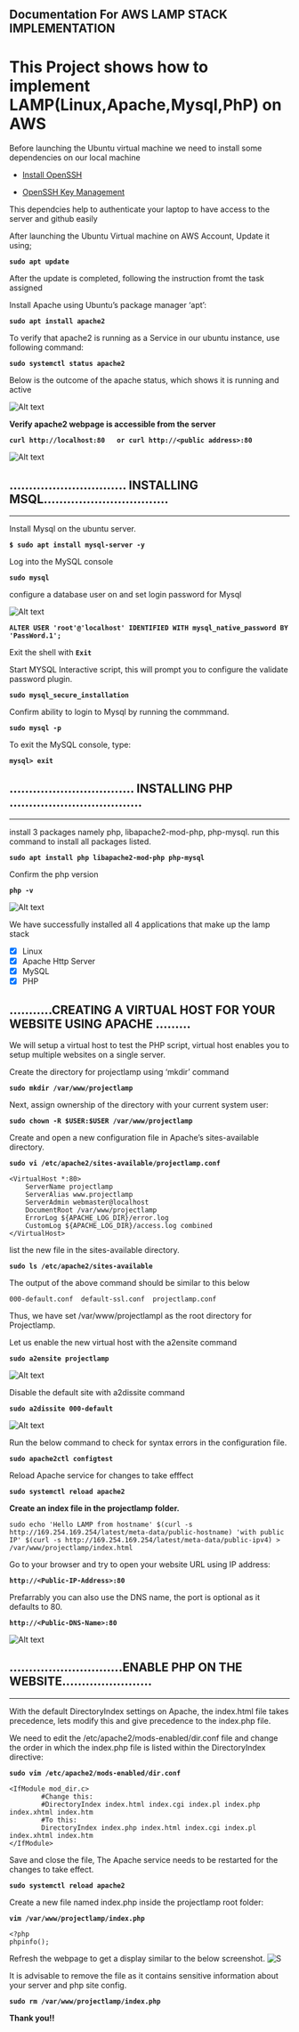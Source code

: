 ## Documentation For AWS LAMP STACK IMPLEMENTATION
# This Project shows how to implement LAMP(Linux,Apache,Mysql,PhP) on AWS

Before launching the Ubuntu virtual machine we need to install some dependencies on our local machine 

- [Install OpenSSH](https://learn.microsoft.com/en-us/windows-server/administration/openssh/openssh_install_firstuse?tabs=powershell#tabpanel_1_powershell)

- [OpenSSH Key Management](https://learn.microsoft.com/en-us/windows-server/administration/openssh/openssh_keymanagement#user-key-generation)

This dependcies help to authenticate your laptop to have access to the server and github easily

After launching the Ubuntu Virtual machine on AWS Account, Update it using;

**`sudo apt update`**

After the update is completed, following the instruction fromt the task assigned

Install Apache using Ubuntu’s package manager ‘apt’:

**`sudo apt install apache2`**

To verify that apache2 is running as a Service in our ubuntu instance, use following command:

**`sudo systemctl status apache2`**

Below is the outcome of the apache status, which shows it is running and active

![Alt text](<LAMP/Apache status.png>)

**Verify apache2 webpage is accessible from the server**

**`curl http://localhost:80  
or curl http://<public address>:80`**

![Alt text](<LAMP/curl localhost.png>)


## .............................. INSTALLING MSQL................................
 --- 

Install Mysql on the ubuntu server.

 **`$ sudo apt install mysql-server -y`**


Log into the MySQL console

**`sudo mysql`**

configure a database user on and set login password for Mysql

![Alt text](<LAMP/mysql login .png>)

**`ALTER USER 'root'@'localhost' IDENTIFIED WITH mysql_native_password BY 'PassWord.1';`**

Exit the shell with **`Exit`**

Start MYSQL Interactive script, this will prompt you to configure the validate password plugin.

**`sudo mysql_secure_installation`**

Confirm ability to login to Mysql by running the commmand.

**`sudo mysql -p`**

To exit the MySQL console, type:

**`mysql> exit`**



## ................................ INSTALLING PHP ..................................
---


install 3 packages namely php, libapache2-mod-php, php-mysql. run this command to install all packages listed.

**`sudo apt install php libapache2-mod-php php-mysql`**

Confirm the php version

**`php -v`**

![Alt text](<LAMP/php version.png>)

We have successfully installed all 4 applications that make up the lamp stack

- [x] Linux
- [x] Apache Http Server
- [x] MySQL
- [x] PHP

##  ...........CREATING A VIRTUAL HOST FOR YOUR WEBSITE USING APACHE .........

We will setup a virtual host to test the PHP script, virtual host enables you to setup multiple websites on a single server.

Create the directory for projectlamp using ‘mkdir’ command

**`sudo mkdir /var/www/projectlamp`**

Next, assign ownership of the directory with your current system user:

**`sudo chown -R $USER:$USER /var/www/projectlamp`**

Create and open a new configuration file in Apache’s sites-available directory.

**`sudo vi /etc/apache2/sites-available/projectlamp.conf`**

```
<VirtualHost *:80>
    ServerName projectlamp
    ServerAlias www.projectlamp 
    ServerAdmin webmaster@localhost
    DocumentRoot /var/www/projectlamp
    ErrorLog ${APACHE_LOG_DIR}/error.log
    CustomLog ${APACHE_LOG_DIR}/access.log combined
</VirtualHost>
```

list the new file in the sites-available directory.

**`sudo ls /etc/apache2/sites-available`**

The output of the above command should be similar to this below

```
000-default.conf  default-ssl.conf  projectlamp.conf
```
Thus, we have set /var/www/projectlampl  as the root directory for Projectlamp.

Let us enable the new virtual host with the a2ensite command 

**`sudo a2ensite projectlamp`**

![Alt text](<LAMP/Enable Projectlamp site.png>)

Disable the default site with a2dissite command

**`sudo a2dissite 000-default`**

![Alt text](<LAMP/disable default site.png>)


Run the below command to check for syntax errors in the configuration file.

**`sudo apache2ctl configtest`**

Reload Apache service for changes to take efffect

**`sudo systemctl reload apache2`**

**Create an index file in the projectlamp folder.**
```
sudo echo 'Hello LAMP from hostname' $(curl -s http://169.254.169.254/latest/meta-data/public-hostname) 'with public IP' $(curl -s http://169.254.169.254/latest/meta-data/public-ipv4) > /var/www/projectlamp/index.html
```

Go to your browser and try to open your website URL using IP address:

**`http://<Public-IP-Address>:80`** 


Prefarrably you can also use the DNS name, the port is optional as it defaults to 80. 

**`http://<Public-DNS-Name>:80`**


![Alt text](<LAMP/apache webpage.png>)



## .............................ENABLE PHP ON THE WEBSITE.......................
---

With the default DirectoryIndex settings on Apache, the index.html file takes precedence, lets modify this and give precedence to the index.php file.

We need to edit the /etc/apache2/mods-enabled/dir.conf file and change the order in which the index.php file is listed within the DirectoryIndex directive:

**`sudo vim /etc/apache2/mods-enabled/dir.conf`**

```
<IfModule mod_dir.c>
        #Change this:
        #DirectoryIndex index.html index.cgi index.pl index.php index.xhtml index.htm
        #To this:
        DirectoryIndex index.php index.html index.cgi index.pl index.xhtml index.htm
</IfModule>
```

Save and close the file, The Apache service needs to be restarted for the changes to take effect.

**`sudo systemctl reload apache2`**

Create a new file named index.php inside the projectlamp root folder:

**`vim /var/www/projectlamp/index.php`**

```
<?php
phpinfo();
```
Refresh the webpage to get a display similar to the below screenshot.
![S](<LAMP/php webpage.png>)

It is advisable to remove the file as it contains sensitive information about your server and php site config.

**`sudo rm /var/www/projectlamp/index.php`**

**Thank you!!**